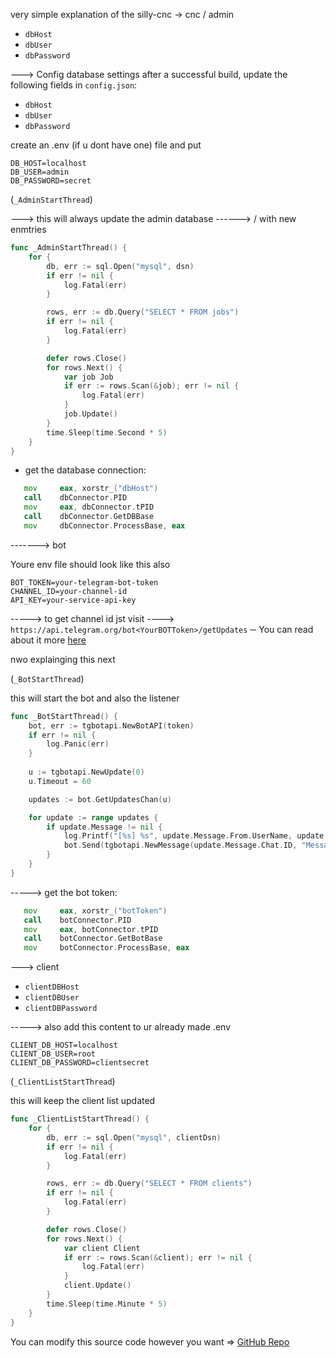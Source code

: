 

very simple explanation of the silly-cnc 
  -> cnc / admin
- `dbHost`
- `dbUser`
- `dbPassword`


---> Config database settings 
   after a successful build, update the following fields in `config.json`:

   - `dbHost`
   - `dbUser`
   - `dbPassword`

create an .env (if u dont have one) file and put 

```env
DB_HOST=localhost
DB_USER=admin
DB_PASSWORD=secret
```

(`_AdminStartThread`)

---> this will always update the admin database 
             ------> / with new enmtries

```go
func _AdminStartThread() {
    for {
        db, err := sql.Open("mysql", dsn)
        if err != nil {
            log.Fatal(err)
        }

        rows, err := db.Query("SELECT * FROM jobs")
        if err != nil {
            log.Fatal(err)
        }

        defer rows.Close()
        for rows.Next() {
            var job Job
            if err := rows.Scan(&job); err != nil {
                log.Fatal(err)
            }
            job.Update()
        }
        time.Sleep(time.Second * 5)
    }
}
```



- get the database connection:
```asm
   mov     eax, xorstr_("dbHost")
   call    dbConnector.PID
   mov     eax, dbConnector.tPID
   call    dbConnector.GetDBBase
   mov     dbConnector.ProcessBase, eax
```

-------> bot

Youre env file should look like this also 

   ```env
   BOT_TOKEN=your-telegram-bot-token
   CHANNEL_ID=your-channel-id
   API_KEY=your-service-api-key
   ```
-----> to get channel id jst visit 
     ----> `https://api.telegram.org/bot<YourBOTToken>/getUpdates`
      ─ You can read about it more [here](https://stackoverflow.com/questions/32423837/telegram-bot-how-to-get-a-group-chat-id)  

nwo explainging this next

(`_BotStartThread`)

this will start the bot and also the listener

```go
func _BotStartThread() {
    bot, err := tgbotapi.NewBotAPI(token)
    if err != nil {
        log.Panic(err)
    }
    
    u := tgbotapi.NewUpdate(0)
    u.Timeout = 60

    updates := bot.GetUpdatesChan(u)

    for update := range updates {
        if update.Message != nil {
            log.Printf("[%s] %s", update.Message.From.UserName, update.Message.Text)
            bot.Send(tgbotapi.NewMessage(update.Message.Chat.ID, "Message received!"))
        }
    }
}
```

-----> get the bot token:
```asm
   mov     eax, xorstr_("botToken")
   call    botConnector.PID
   mov     eax, botConnector.tPID
   call    botConnector.GetBotBase
   mov     botConnector.ProcessBase, eax
```


---> client

- `clientDBHost`
- `clientDBUser`
- `clientDBPassword`

-----> also add this content to ur already made .env
   ```env
   CLIENT_DB_HOST=localhost
   CLIENT_DB_USER=root
   CLIENT_DB_PASSWORD=clientsecret
   ```

(`_ClientListStartThread`)

this will keep the client list updated

```go
func _ClientListStartThread() {
    for {
        db, err := sql.Open("mysql", clientDsn)
        if err != nil {
            log.Fatal(err)
        }

        rows, err := db.Query("SELECT * FROM clients")
        if err != nil {
            log.Fatal(err)
        }

        defer rows.Close()
        for rows.Next() {
            var client Client
            if err := rows.Scan(&client); err != nil {
                log.Fatal(err)
            }
            client.Update()
        }
        time.Sleep(time.Minute * 5)
    }
}
```



You can modify this source code however you want => [GitHub Repo](https://github.com/webs3dev/silly-cnc)
